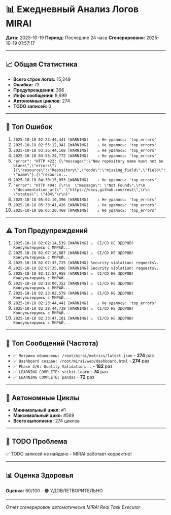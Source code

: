 # 📊 Ежедневный Анализ Логов MIRAI

**Дата:** 2025-10-19
**Период:** Последние 24 часа
**Сгенерировано:** 2025-10-19 01:57:17

---

## 📈 Общая Статистика

- **Всего строк логов:** 15,249
- **Ошибки:** 73
- **Предупреждения:** 366
- **Инфо сообщения:** 8,699
- **Автономных циклов:** 274
- **TODO записей:** 0

---

## 🔴 Топ Ошибок

1. `2025-10-18 02:23:44,441 [WARNING]    ⚠️ Не удалось: 'top_errors'`
2. `2025-10-18 02:55:12,941 [WARNING]    ⚠️ Не удалось: 'top_errors'`
3. `2025-10-18 03:26:44,168 [WARNING]    ⚠️ Не удалось: 'top_errors'`
4. `2025-10-18 03:58:24,772 [WARNING]    ⚠️ Не удалось: 'top_errors'`
5. `"error": "HTTP 422: {\"message\":\"New repository name must not be blank\",\"errors\":[{\"resource\":\"Repository\",\"code\":\"missing_field\",\"field\":\"name\"},{\"resource...`
6. `2025-10-18 04:30:15,053 [WARNING]    ⚠️ Не удалось: 'top_errors'`
7. `"error": "HTTP 404: {\r\n  \"message\": \"Not Found\",\r\n  \"documentation_url\": \"https://docs.github.com/rest\",\r\n  \"status\": \"404\"\r\n}"`
8. `2025-10-18 05:02:10,396 [WARNING]    ⚠️ Не удалось: 'top_errors'`
9. `2025-10-18 05:33:41,426 [WARNING]    ⚠️ Не удалось: 'top_errors'`
10. `2025-10-18 06:05:20,468 [WARNING]    ⚠️ Не удалось: 'top_errors'`

---

## ⚠️ Топ Предупреждений

1. `2025-10-18 02:02:14,539 [WARNING] ⚠️  CI/CD НЕ ЗДОРОВ! Консультируюсь с МИРАЙ...`
2. `2025-10-18 02:07:16,887 [WARNING] ⚠️  CI/CD НЕ ЗДОРОВ! Консультируюсь с МИРАЙ...`
3. `2025-10-18 02:07:35,725 [WARNING] Security violation: requests\.`
4. `2025-10-18 02:07:35,886 [WARNING] Security violation: requests\.`
5. `2025-10-18 02:12:57,955 [WARNING] ⚠️  CI/CD НЕ ЗДОРОВ! Консультируюсь с МИРАЙ...`
6. `2025-10-18 02:18:00,352 [WARNING] ⚠️  CI/CD НЕ ЗДОРОВ! Консультируюсь с МИРАЙ...`
7. `2025-10-18 02:23:02,579 [WARNING] ⚠️  CI/CD НЕ ЗДОРОВ! Консультируюсь с МИРАЙ...`
8. `2025-10-18 02:23:44,441 [WARNING]    ⚠️ Не удалось: 'top_errors'`
9. `2025-10-18 02:28:44,738 [WARNING] ⚠️  CI/CD НЕ ЗДОРОВ! Консультируюсь с МИРАЙ...`
10. `2025-10-18 02:33:47,101 [WARNING] ⚠️  CI/CD НЕ ЗДОРОВ! Консультируюсь с МИРАЙ...`

---

## 💬 Топ Сообщений (Частота)

- `✅ Метрики обновлены: /root/mirai/metrics/latest.json` - **274** раз
- `✅ Dashboard создан: /root/mirai/web/dashboard.html` - **274** раз
- `✅ Phase 3/6: Quality Validation...` - **182** раз
- `✅ LEARNING COMPLETE: scikit-learn` - **74** раз
- `✅ LEARNING COMPLETE: pandas` - **72** раз

---

## 🔄 Автономные Циклы

- **Минимальный цикл:** #1
- **Максимальный цикл:** #569
- **Всего выполнено:** 274 циклов

---

## 🚨 TODO Проблема

✅ TODO записей не найдено - MIRAI работает корректно!

---

## 📊 Оценка Здоровья

**Оценка:** 60/100 - 🟠 УДОВЛЕТВОРИТЕЛЬНО

---

*Отчёт сгенерирован автоматически MIRAI Real Task Executor*
